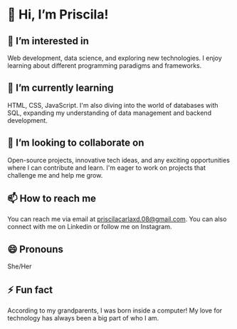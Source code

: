 # 👋 Hi, I’m Priscila!

## 👀 I’m interested in
Web development, data science, and exploring new technologies. I enjoy learning about different programming paradigms and frameworks.

## 🌱 I’m currently learning
HTML, CSS, JavaScript. I'm also diving into the world of databases with SQL, expanding my understanding of data management and backend development.

## 💞️ I’m looking to collaborate on
Open-source projects, innovative tech ideas, and any exciting opportunities where I can contribute and learn. I'm eager to work on projects that challenge me and help me grow.

## 📫 How to reach me
You can reach me via email at priscilacarlaxd.08@gmail.com. You can also connect with me on Linkedin or follow me on Instagram.

## 😄 Pronouns
She/Her

## ⚡ Fun fact
According to my grandparents, I was born inside a computer! My love for technology has always been a big part of who I am.

